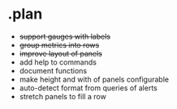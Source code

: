 # .plan

- ~~support gauges with labels~~
- ~~group metrics into rows~~
- ~~improve layout of panels~~
- add help to commands
- document functions
- make height and with of panels configurable
- auto-detect format from queries of alerts
- stretch panels to fill a row
